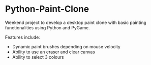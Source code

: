 # Python-Paint-Clone
Weekend project to develop a desktop paint clone with basic painting functionalities using Python and PyGame.

Features include:
- Dynamic paint brushes depending on mouse velocity
- Ability to use an eraser and clear canvas
- Ability to select 3 colours
